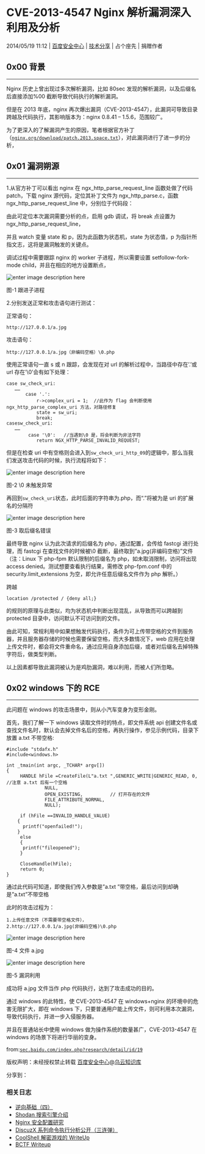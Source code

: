 # CVE-2013-4547 Nginx 解析漏洞深入利用及分析

2014/05/19 11:12 | [百度安全中心](http://drops.wooyun.org/author/百度安全中心 "由 百度安全中心 发布") | [技术分享](http://drops.wooyun.org/category/tips "查看 技术分享 中的全部文章") | 占个座先 | 捐赠作者

## 0x00 背景

* * *

Nginx 历史上曾出现过多次解析漏洞，比如 80sec 发现的解析漏洞，以及后缀名后直接添加%00 截断导致代码执行的解析漏洞。

但是在 2013 年底，nginx 再次爆出漏洞（CVE-2013-4547），此漏洞可导致目录跨越及代码执行，其影响版本为：nginx 0.8.41 – 1.5.6，范围较广。

为了更深入的了解漏洞产生的原因，笔者根据官方补丁（[`nginx.org/download/patch.2013.space.txt`](http://nginx.org/download/patch.2013.space.txt)），对此漏洞进行了进一步的分析，

## 0x01 漏洞朔源

* * *

1.从官方补丁可以看出 nginx 在 ngx_http_parse_request_line 函数处做了代码 patch，下载 nginx 源代码，定位其补丁文件为 ngx_http_parse.c，函数 ngx_http_parse_request_line 中，分别位于代码段：

由此可定位本次漏洞需要分析的点，启用 gdb 调试，将 break 点设置为 ngx_http_parse_request_line，

并且 watch 变量 state 和 p，因为此函数为状态机，state 为状态值，p 为指针所指文志，这将是漏洞触发的关键点。

调试过程中需要跟踪 nginx 的 worker 子进程，所以需要设置 setfollow-fork-mode child，并且在相应的地方设置断点，

![enter image description here](img/img1_u48_png.jpg)

图-1 跟进子进程

2.分别发送正常和攻击语句进行测试：

正常语句：

```
http://127.0.0.1/a.jpg 
```

攻击语句：

```
http://127.0.0.1/a.jpg（非编码空格）\0.php 
```

使用正常语句一直 s 或 n 跟踪，会发现在对 url 的解析过程中，当路径中存在’.’或 url 存在’\0’会有如下处理：

```
case sw_check_uri:      
   ……
       case '.': 
           r->complex_uri = 1;  //此作为 flag 会判断使用 ngx_http_parse_complex_uri 方法，对路径修复
           state = sw_uri; 
           break;    
casesw_check_uri:    
   ……
        case '\0':   //当遇到\0 是，将会判断为非法字符
           return NGX_HTTP_PARSE_INVALID_REQUEST;   

```

但是在检查 uri 中有空格则会进入到`sw_check_uri_http_09`的逻辑中，那么当我们发送攻击代码的时候，执行流程将如下：

![enter image description here](img/img2_u8_png.jpg)

图-2 \0 未触发异常

再回到`sw_check_uri`状态，此时后面的字符串为.php，而“.”将被为是 uri 的扩展名的分隔符

![enter image description here](img/img3_u29_png.jpg)

图-3 取后缀名错误

最终导致 nginx 认为此次请求的后缀名为 php，通过配置，会传给 fastcgi 进行处理，而 fastcgi 在查找文件的时候被\0 截断，最终取到”a.jpg(非编码空格)”文件（注：Linux 下 php-fpm 默认限制的后缀名为 php，如未取消限制，访问将出现 access denied。测试想要查看执行结果，需修改 php-fpm.conf 中的 security.limit_extensions 为空，即允许任意后缀名文件作为 php 解析。）

跨越

```
location /protected / {deny all;} 
```

的规则的原理与此类似，均为状态机中判断出现混乱，从导致而可以跨越到 protected 目录中，访问默认不可访问到的文件。

由此可知，常规利用中如果想触发代码执行，条件为可上传带空格的文件到服务器，并且服务器存储的时候也需要保留空格，而大多数情况下，web 应用在处理上传文件时，都会将文件重命名，通过应用自身添加后缀，或者对后缀名去掉特殊字符后，做类型判断。

以上因素都导致此漏洞被认为是鸡肋漏洞，难以利用，而被人们所忽略。

## 0x02 windows 下的 RCE

* * *

此问题在 windows 的攻击场景中，则从小汽车变身为变形金刚。

首先，我们了解一下 windows 读取文件时的特点，即文件系统 api 创建文件名或查找文件名时，默认会去掉文件名后的空格，再执行操作，参见示例代码，目录下放置 a.txt 不带空格:

```
#include "stdafx.h"
#include<windows.h>

int _tmain(int argc, _TCHAR* argv[])
{
     HANDLE hFile =CreateFile(L"a.txt ",GENERIC_WRITE|GENERIC_READ, 0, //注意 a.txt 后有一个空格                    
              NULL,                  
              OPEN_EXISTING,          // 打开存在的文件
              FILE_ATTRIBUTE_NORMAL,   
              NULL);

     if (hFile ==INVALID_HANDLE_VALUE)
    {
      printf("openfailed!");
    }
     else
     {
      printf("fileopened");
     }

     CloseHandle(hFile);
     return 0;
}

```

通过此代码可知道，即使我们传入参数是”a.txt ”带空格，最后访问到却确是”a.txt”不带空格

此时的攻击过程为：

```
1.上传任意文件（不需要带空格文件），
2.http://127.0.0.1/a.jpg(非编码空格)\0.php 
```

![enter image description here](img/img4_u9_png.jpg)

图-4 文件 a.jpg

![enter image description here](img/img5_u25_jpg.jpg)

图-5 漏洞利用

成功将 a.jpg 文件当作 php 代码执行，达到了攻击成功的目的。

通过 windows 的此特性，使 CVE-2013-4547 在 windows+nginx 的环境中的危害无限扩大，即在 windows 下，只要普通用户能上传文件，则可利用本次漏洞，导致代码执行，并进一步入侵服务器。

并且在普通站长中使用 windows 做为操作系统的数量甚广，CVE-2013-4547 在 windows 的场景下将进行华丽的变身。

from:[`sec.baidu.com/index.php?research/detail/id/19`](http://sec.baidu.com/index.php?research/detail/id/19)

版权声明：未经授权禁止转载 [百度安全中心](http://drops.wooyun.org/author/百度安全中心 "由 百度安全中心 发布")@[乌云知识库](http://drops.wooyun.org)

分享到：

### 相关日志

*   [逆向基础（四）](http://drops.wooyun.org/tips/2046)
*   [Shodan 搜索引擎介绍](http://drops.wooyun.org/tips/2469)
*   [Nginx 安全配置研究](http://drops.wooyun.org/tips/1323)
*   [DiscuzX 系列命令执行分析公开（三连弹）](http://drops.wooyun.org/papers/4611)
*   [CoolShell 解密游戏的 WriteUp](http://drops.wooyun.org/tips/2730)
*   [BCTF Writeup](http://drops.wooyun.org/papers/1071)